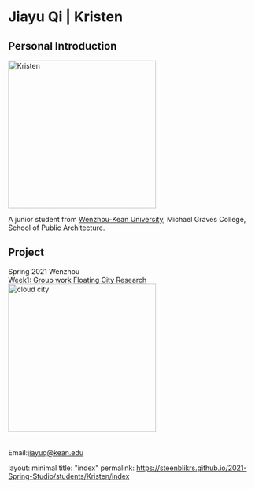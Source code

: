 # Jiayu Qi | Kristen
## Personal Introduction
  <img alt="Kristen" src="https://github.com/steenblikrs/2021-Spring-Studio/blob/gh-pages/students/Kristen/personal%20picture%20for%20web.jpg?raw=true" width="300">
  
  A junior student from [Wenzhou-Kean University](http://www.wku.edu.cn/), Michael Graves College, School of Public Architecture.
  <br>




## Project
Spring 2021 Wenzhou<br>
  Week1: 
 Group work [Floating City Research](https://steenblikrs.github.io/2021-Spring-Studio/Research/Floating/index)<br>
<img alt="cloud city" src="https://github.com/steenblikrs/2021-Spring-Studio/blob/gh-pages/students/Kristen/cloud city.jpg?raw=true" width="300"> 
<br>
<br>
<br>
Email:jiayuq@kean.edu
<br>

layout: minimal 
title: "index" 
permalink: https://steenblikrs.github.io/2021-Spring-Studio/students/Kristen/index
